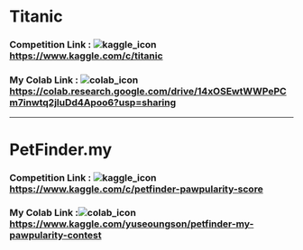 # Titanic

### Competition Link : ![kaggle_icon](https://user-images.githubusercontent.com/65440674/132119508-e18bc94a-3bf6-445c-a0be-65da88dc6aed.png)https://www.kaggle.com/c/titanic


### My Colab Link : ![colab_icon](https://user-images.githubusercontent.com/65440674/132119428-ce202e85-35f2-498f-9c74-017ea911225c.png)https://colab.research.google.com/drive/14xOSEwtWWPePCm7inwtq2jluDd4Apoo6?usp=sharing

---

# PetFinder.my

### Competition Link : ![kaggle_icon](https://user-images.githubusercontent.com/65440674/132119508-e18bc94a-3bf6-445c-a0be-65da88dc6aed.png)https://www.kaggle.com/c/petfinder-pawpularity-score


### My Colab Link :![colab_icon](https://user-images.githubusercontent.com/65440674/132119428-ce202e85-35f2-498f-9c74-017ea911225c.png)https://www.kaggle.com/yuseoungson/petfinder-my-pawpularity-contest
